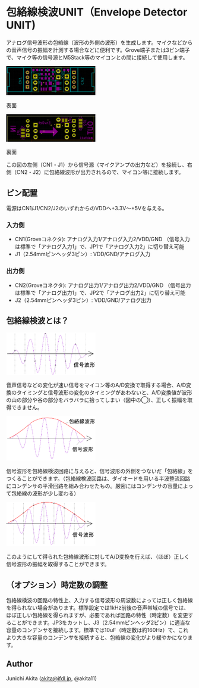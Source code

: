# 包絡線検波UNIT（Envelope Detector UNIT)

アナログ信号波形の包絡線（波形の外側の波形）を生成します。マイクなどからの音声信号の振幅を計測する場合などに便利です。Grove端子または3ピン端子で、マイク等の信号源とM5Stack等のマイコンとの間に接続して使用します。

<img src="https://github.com/akita11/EnvDetUNIT/blob/main/EnvDetUNIT_f.png" width="240px">

表面

<img src="https://github.com/akita11/EnvDetUNIT/blob/main/EnvDetUNIT_b.png" width="240px">

裏面

この図の左側（CN1・J1）から信号源（マイクアンプの出力など）を接続し、右側（CN2・J2）に包絡線波形が出力されるので、マイコン等に接続します。

## ピン配置

電源はCN1/J1/CN2/J2のいずれからのVDDへ+3.3V〜+5Vを与える。

### 入力側

- CN1(Groveコネクタ): アナログ入力1/アナログ入力2/VDD/GND （信号入力は標準で「アナログ入力1」で、JP1で「アナログ入力2」に切り替え可能
- J1（2.54mmピンヘッダ3ピン）: VDD/GND/アナログ入力

### 出力側

- CN2(Groveコネクタ): アナログ出力1/アナログ出力2/VDD/GND （信号出力は標準で「アナログ出力1」で、JP2で「アナログ出力2」に切り替え可能
- J2（2.54mmピンヘッダ3ピン）: VDD/GND/アナログ出力


## 包絡線検波とは？

<img src="https://github.com/akita11/EnvDetUNIT/blob/main/wave1.png" width="240px">

音声信号などの変化が速い信号をマイコン等のA/D変換で取得する場合、A/D変換のタイミングと信号波形の変化のタイミングがあわないと、A/D変換値が波形の山の部分や谷の部分をバラバラに拾ってしまい（図中の◯）、正しく振幅を取得できません。


<img src="https://github.com/akita11/EnvDetUNIT/blob/main/EnvDet_wave.png" width="240px">

信号波形を包絡線検波回路に与えると、信号波形の外側をつないだ「包絡線」をつくることができます。（包絡線検波回路は、ダイオードを用いる半波整流回路にコンデンサの平滑回路を組み合わせたもの。厳密にはコンデンサの容量によって包絡線の波形が少し変わる）

<img src="https://github.com/akita11/EnvDetUNIT/blob/main/wave2.png" width="240px">

このようにして得られた包絡線波形に対してA/D変換を行えば、（ほぼ）正しく信号波形の振幅を取得することができます。

## （オプション）時定数の調整

包絡線検波の回路の特性上、入力する信号波形の周波数によっては正しく包絡線を得られない場合があります。標準設定では1kHz前後の音声帯域の信号では、ほぼ正しい包絡線を得られますが、必要であれば回路の特性（時定数）を変更することができます。JP3をカットし、J3（2.54mmピンヘッダ2ピン）に適当な容量のコンデンサを接続します。標準では10uF（時定数は約160Hz）で、これより大きな容量のコンデンサを接続すると、包絡線の変化がより緩やかになります。


## Author

Junichi Akita (akita@ifdl.jp, @akita11)
